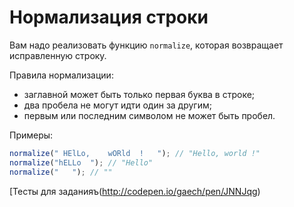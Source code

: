 # Нормализация строки

Вам надо реализовать функцию `normalize`, которая возвращает исправленную строку.

Правила нормализации:
- заглавной может быть только первая буква в строке;
- два пробела не могут идти один за другим;
- первым или последним символом не может быть пробел.

Примеры:

```javascript
normalize(" HElLo,    wORld  !   "); // "Hello, world !"
normalize("hELLo  "); // "Hello"
normalize("   "); // ""
```

[Тесты для заданияъ(http://codepen.io/gaech/pen/JNNJqg)
